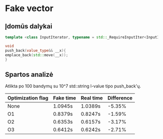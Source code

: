# Fake vector

## Įdomūs dalykai

```cpp 
template <class InputIterator, typename = std::_RequireInputIter<InputIterator>>
```

```cpp
void
push_back(value_type&& __x){
emplace_back(std::move(__x)); 
}
```
## Spartos analizė

Atlikta po 100 bandymų su 10^7 std::string l-value tipo push_back'ų.

| Optimization flag | Fake time | Real time | Difference |
|-------------------|-----------|-----------|------------|
| None | 1.0945s | 1.0389s | -5.35% |
| O1 | 0.8379s | 0.8247s | -1.59% |
| O2 | 0.6353s | 0.6157s | -3.17% |
| O3 | 0.6412s | 0.6242s | -2.71% |
